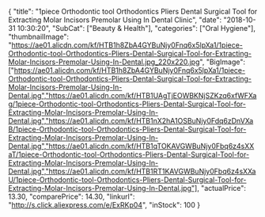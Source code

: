 {
	"title": "1piece Orthodontic tool Orthodontics Pliers Dental Surgical Tool for Extracting Molar  Incisors  Premolar Using In Dental Clinic",
	"date": "2018-10-31 10:30:20",
	"SubCat": ["Beauty & Health"],
	"categories": ["Oral Hygiene"],
	"thumbnailImage": "https://ae01.alicdn.com/kf/HTB1h8ZbA4GYBuNjy0Fnq6x5lpXa1/1piece-Orthodontic-tool-Orthodontics-Pliers-Dental-Surgical-Tool-for-Extracting-Molar-Incisors-Premolar-Using-In-Dental.jpg_220x220.jpg",
	"BigImage": ["https://ae01.alicdn.com/kf/HTB1h8ZbA4GYBuNjy0Fnq6x5lpXa1/1piece-Orthodontic-tool-Orthodontics-Pliers-Dental-Surgical-Tool-for-Extracting-Molar-Incisors-Premolar-Using-In-Dental.jpg","https://ae01.alicdn.com/kf/HTB1UAgTjEOWBKNjSZKzq6xfWFXag/1piece-Orthodontic-tool-Orthodontics-Pliers-Dental-Surgical-Tool-for-Extracting-Molar-Incisors-Premolar-Using-In-Dental.jpg","https://ae01.alicdn.com/kf/HTB1nX2hA1OSBuNjy0Fdq6zDnVXaB/1piece-Orthodontic-tool-Orthodontics-Pliers-Dental-Surgical-Tool-for-Extracting-Molar-Incisors-Premolar-Using-In-Dental.jpg","https://ae01.alicdn.com/kf/HTB1qTOKAVGWBuNjy0Fbq6z4sXXaT/1piece-Orthodontic-tool-Orthodontics-Pliers-Dental-Surgical-Tool-for-Extracting-Molar-Incisors-Premolar-Using-In-Dental.jpg","https://ae01.alicdn.com/kf/HTB1RT1KAVGWBuNjy0Fbq6z4sXXaU/1piece-Orthodontic-tool-Orthodontics-Pliers-Dental-Surgical-Tool-for-Extracting-Molar-Incisors-Premolar-Using-In-Dental.jpg"],
	"actualPrice": 13.30,
	"comparePrice": 14.30,
	"linkurl": "http://s.click.aliexpress.com/e/ExRKp04",
	"inStock": 100
}
